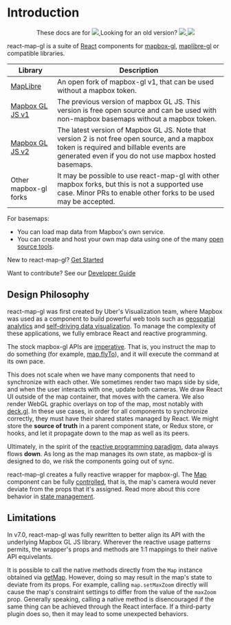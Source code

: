 
# Introduction

<p align="center">
  These docs are for
  <a href="https://github.com/visgl/react-map-gl/tree/7.0-release/docs">
    <img src="https://img.shields.io/badge/v7.0-brightgreen.svg?style=flat-square" />
  </a>
  Looking for an old version?
  <a href="https://github.com/visgl/react-map-gl/tree/6.1-release/docs">
    <img src="https://img.shields.io/badge/v6.1-brightgreen.svg?style=flat-square" />
  </a>
  <a href="https://github.com/visgl/react-map-gl/tree/5.3-release/docs">
    <img src="https://img.shields.io/badge/v5.3-brightgreen.svg?style=flat-square" />
  </a>
</p>

react-map-gl is a suite of [React](http://facebook.github.io/react/) components for
[mapbox-gl](https://github.com/mapbox/mapbox-gl-js), [maplibre-gl](https://maplibre.org/maplibre-gl-js/docs/) or compatible libraries.

| Library | Description |
| --- | --- | 
| [MapLibre](https://github.com/MapLibre/maplibre-gl-js) | An open fork of mapbox-gl v1, that can be used without a mapbox token. |
| [Mapbox GL JS v1](https://github.com/mapbox/mapbox-gl-js) | The previous version of mapbox GL JS. This version is free open source and can be used with non-mapbox basemaps without a mapbox token. |
| [Mapbox GL JS v2](https://github.com/mapbox/mapbox-gl-js) | The latest version of Mapbox GL JS. Note that version 2 is not free open source, and a mapbox token is required and billable events are generated even if you do not use mapbox hosted basemaps. |
| Other mapbox-gl forks | It may be possible to use react-map-gl with other mapbox forks, but this is not a supported use case. Minor PRs to enable other forks to be used may be accepted. |

For basemaps:
- You can load map data from Mapbox's own service.
- You can create and host your own map data using one of the many [open source tools](https://github.com/mapbox/awesome-vector-tiles).

New to react-map-gl? [Get Started](./get-started/get-started.md)

Want to contribute? See our [Developer Guide](./contributing.md)


## Design Philosophy

react-map-gl was first created by Uber's Visualization team, where Mapbox was used as a component to build powerful web tools such as [geospatial analytics](https://kepler.gl) and [self-driving data visualization](https://avs.auto/). To manage the complexity of these applications, we fully embrace React and reactive programming.

The stock mapbox-gl APIs are [imperative](https://en.wikipedia.org/wiki/Imperative_programming). That is, you instruct the map to do something (for example, [map.flyTo](https://docs.mapbox.com/mapbox-gl-js/api/#map#flyto)), and it will execute the command at its own pace.

This does not scale when we have many components that need to synchronize with each other. We sometimes render two maps side by side, and when the user interacts with one, update both cameras. We draw React UI outside of the map container, that moves with the camera. We also render WebGL graphic overlays on top of the map, most notably with [deck.gl](https://deck.gl). In these use cases, in order for all components to synchronize correctly, they must have their shared states managed by React. We might store the **source of truth** in a parent component state, or Redux store, or hooks, and let it propagate down to the map as well as its peers. 

Ultimately, in the spirit of the [reactive programming paradigm](https://en.wikipedia.org/wiki/Reactive_programming), data always flows **down**. As long as the map manages its own state, as mapbox-gl is designed to do, we risk the components going out of sync.

react-map-gl creates a fully reactive wrapper for mapbox-gl. The [Map](./api-reference/map.md) component can be fully [controlled](https://reactjs.org/docs/forms.html#controlled-components), that is, the map's camera would never deviate from the props that it's assigned. Read more about this core behavior in [state management](./get-started/state-management.md).

## Limitations

In v7.0, react-map-gl was fully rewritten to better align its API with the underlying Mapbox GL JS library. Wherever the reactive usage patterns permits, the wrapper's props and methods are 1:1 mappings to their native API equivelants.

It is possible to call the native methods directly from the `Map` instance obtained via [getMap](./api-reference/map.md#gemap). However, doing so may result in the map's state to deviate from its props. For example, calling `map.setMaxZoom` directly will cause the map's constraint settings to differ from the value of the `maxZoom` prop. Generally speaking, calling a native method is disencouraged if the same thing can be achieved through the React interface. If a third-party plugin does so, then it may lead to some unexpected behaviors.
